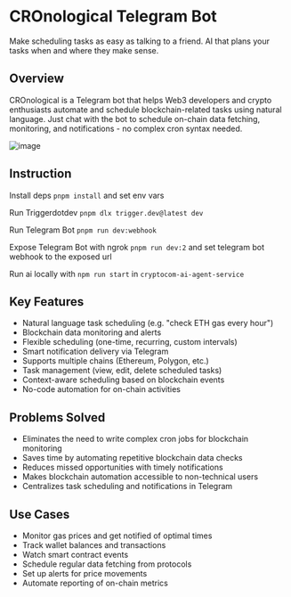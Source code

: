 # CROnological Telegram Bot

Make scheduling tasks as easy as talking to a friend. AI that plans your tasks when and where they make sense.

## Overview
CROnological is a Telegram bot that helps Web3 developers and crypto enthusiasts automate and schedule blockchain-related tasks using natural language. Just chat with the bot to schedule on-chain data fetching, monitoring, and notifications - no complex cron syntax needed.

![image](https://github.com/user-attachments/assets/78810db7-24e9-4dc1-a948-fc984327a58d)

## Instruction

Install deps `pnpm install` and set env vars

Run Triggerdotdev `pnpm dlx trigger.dev@latest dev`

Run Telegram Bot `pnpm run dev:webhook`

Expose Telegram Bot with ngrok `pnpm run dev:2` and set telegram bot webhook to the exposed url

Run ai locally with `npm run start` in `cryptocom-ai-agent-service`

## Key Features
* Natural language task scheduling (e.g. "check ETH gas every hour")
* Blockchain data monitoring and alerts
* Flexible scheduling (one-time, recurring, custom intervals)
* Smart notification delivery via Telegram
* Supports multiple chains (Ethereum, Polygon, etc.)
* Task management (view, edit, delete scheduled tasks)
* Context-aware scheduling based on blockchain events
* No-code automation for on-chain activities

## Problems Solved
* Eliminates the need to write complex cron jobs for blockchain monitoring
* Saves time by automating repetitive blockchain data checks
* Reduces missed opportunities with timely notifications
* Makes blockchain automation accessible to non-technical users
* Centralizes task scheduling and notifications in Telegram

## Use Cases
* Monitor gas prices and get notified of optimal times
* Track wallet balances and transactions
* Watch smart contract events
* Schedule regular data fetching from protocols
* Set up alerts for price movements
* Automate reporting of on-chain metrics
